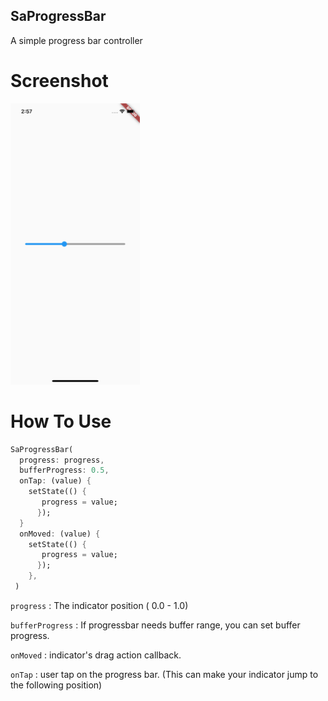 ##  SaProgressBar
A simple progress bar controller

# Screenshot

<img src="/screenshot.png" height="450" alt="Progressbar">


# How To Use

```dart
SaProgressBar(
  progress: progress,
  bufferProgress: 0.5,
  onTap: (value) {
    setState(() {
       progress = value;
      });
  }
  onMoved: (value) {
    setState(() {
       progress = value;
      });
    },
 )

```

`progress` : The indicator position ( 0.0 - 1.0)

`bufferProgress` : If progressbar needs buffer range, you can set buffer progress. 

`onMoved` : indicator's drag action callback.

`onTap` : user tap on the progress bar. (This can make your indicator jump to the following position)
